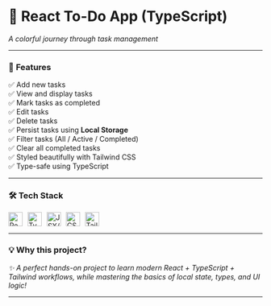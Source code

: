 # 📝 React To-Do App (TypeScript)  
*A colorful journey through task management*

---

### 🚀 **Features**  

✅ Add new tasks  
✅ View and display tasks  
✅ Mark tasks as completed  
✅ Edit tasks  
✅ Delete tasks  
✅ Persist tasks using **Local Storage**  
✅ Filter tasks (All / Active / Completed)  
✅ Clear all completed tasks  
✅ Styled beautifully with Tailwind CSS  
✅ Type-safe using TypeScript

---

### 🛠️ **Tech Stack**  

<div align="left" style="display: flex; gap: 10px; flex-wrap: wrap;">  
  <img src="https://img.shields.io/badge/React-61DAFB?logo=react&logoColor=black&style=for-the-badge" height="28" alt="React">  
  <img src="https://img.shields.io/badge/TypeScript-3178C6?logo=typescript&logoColor=white&style=for-the-badge" height="28" alt="TypeScript">  
  <img src="https://img.shields.io/badge/JSX%2FTSX-F0DB4F?logo=javascript&logoColor=black&style=for-the-badge" height="28" alt="JSX/TSX">  
  <img src="https://img.shields.io/badge/CSS3-1572B6?logo=css3&logoColor=white&style=for-the-badge" height="28" alt="CSS3">  
  <img src="https://img.shields.io/badge/Tailwind_CSS-06B6D4?logo=tailwind-css&logoColor=white&style=for-the-badge" height="28" alt="Tailwind">  
</div>

---

### 💡 Why this project?

*✨ A perfect hands-on project to learn modern React + TypeScript + Tailwind workflows, while mastering the basics of local state, types, and UI logic!*

---

